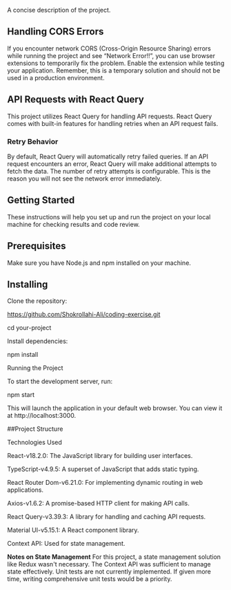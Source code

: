 
A concise description of the project.
## Handling CORS Errors
If you encounter network CORS (Cross-Origin Resource Sharing) errors while running the project and see “Network Error!!”, you can use browser extensions to temporarily fix the problem.
Enable the extension while testing your application. Remember, this is a temporary solution and should not be used in a production environment.
## API Requests with React Query
This project utilizes React Query for handling API requests. React Query comes with built-in features for handling retries when an API request fails.
### Retry Behavior
By default, React Query will automatically retry failed queries. If an API request encounters an error, React Query will make additional attempts to fetch the data. The number of retry attempts is configurable. This is the reason you will not see the network error immediately.
## Getting Started
These instructions will help you set up and run the project on your local machine for checking results and code review.
## Prerequisites
Make sure you have Node.js and npm installed on your machine.
## Installing
Clone the repository:

https://github.com/Shokrollahi-Ali/coding-exercise.git

cd your-project

Install dependencies:

npm install

Running the Project

To start the development server, run:

npm start

This will launch the application in your default web browser. You can view it at http://localhost:3000.

##Project Structure

Technologies Used

React-v18.2.0: The JavaScript library for building user interfaces.

TypeScript-v4.9.5: A superset of JavaScript that adds static typing.

React Router Dom-v6.21.0: For implementing dynamic routing in web applications.

Axios-v1.6.2: A promise-based HTTP client for making API calls.

React Query-v3.39.3: A library for handling and caching API requests.

Material UI-v5.15.1: A React component library.

Context API: Used for state management.

**Notes on State Management**
For this project, a state management solution like Redux wasn't necessary. The Context API was sufficient to manage state effectively.
Unit tests are not currently implemented. If given more time, writing comprehensive unit tests would be a priority.
